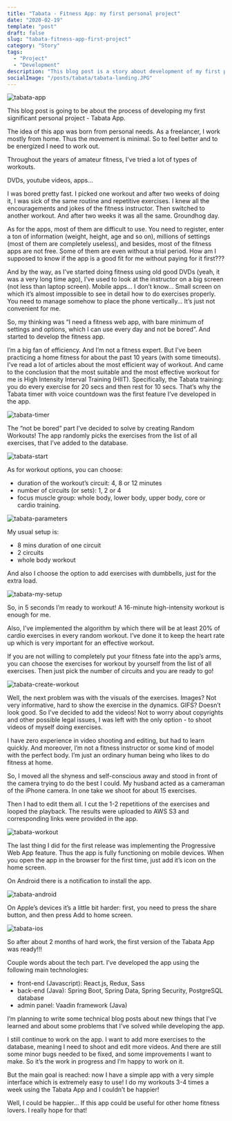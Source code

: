 ```yaml
---
title: "Tabata - Fitness App: my first personal project"
date: "2020-02-19"
template: "post"
draft: false
slug: "tabata-fitness-app-first-project"
category: "Story"
tags:
  - "Project"
  - "Development"
description: "This blog post is a story about development of my first personal project: Tabata - Fitness App."
socialImage: "/posts/tabata/tabata-landing.JPG"
---
```


![tabata-app](//posts/tabata/tabata-landing.JPG)

This blog post is going to be about the process of developing my first significant personal project - Tabata App.

The idea of this app was born from personal needs. As a freelancer, I work mostly from home. Thus the movement is minimal. So to feel better and to be energized I need to work out.

Throughout the years of amateur fitness, I’ve tried a lot of types of workouts.

DVDs, youtube videos, apps…

I was bored pretty fast. I picked one workout and after two weeks of doing it, I was sick of the same routine and repetitive exercises. I knew all the encouragements and jokes of the fitness instructor. Then switched to another workout. And after two weeks it was all the same. Groundhog day.

As for the apps, most of them are difficult to use. You need to register, enter a ton of information (weight, height, age and so on), millions of settings (most of them are completely useless), and besides, most of the fitness apps are not free. Some of them are even without a trial period. How am I supposed to know if the app is a good fit for me without paying for it first???

And by the way, as I’ve started doing fitness using old good DVDs (yeah, it was a very long time ago), I’ve used to look at the instructor on a big screen (not less than laptop screen). Mobile apps… I don’t know… Small screen on which it’s almost impossible to see in detail how to do exercises properly. You need to manage somehow to place the phone vertically… It’s just not convenient for me.

So, my thinking was “I need a fitness web app, with bare minimum of settings and options, which I can use every day and not be bored”. And started to develop the fitness app.

I’m a big fan of efficiency. And I’m not a fitness expert. But I’ve been practicing a home fitness for about the past 10 years (with some timeouts). I’ve read a lot of articles about the most efficient way of workout. And came to the conclusion that the most suitable and the most effective workout for me is High Intensity Interval Training (HIIT). Specifically, the Tabata training: you do every exercise for 20 secs and then rest for 10 secs. That’s why the Tabata timer with voice countdown was the first feature I’ve developed in the app.

![tabata-timer](//posts/tabata/tabata-timer.JPG)

The “not be bored” part I’ve decided to solve by creating Random Workouts! The app randomly picks the exercises from the list of all exercises, that I’ve added to the database. 

![tabata-start](//posts/tabata/tabata1.JPG)

As for workout options, you can choose:

- duration of the workout’s circuit: 4, 8 or 12 minutes
- number of circuits (or sets): 1, 2 or 4
- focus muscle group: whole body, lower body, upper body, core or cardio training.

![tabata-parameters](//posts/tabata/tabata2.JPG)

My usual setup is:

- 8 mins duration of one circuit
- 2 circuits
- whole body workout

And also I choose the option to add exercises with dumbbells, just for the extra load.

![tabata-my-setup](//posts/tabata/tabata-my-setup.JPG)

So, in 5 seconds I’m ready to workout! A 16-minute high-intensity workout is enough for me. 

Also, I’ve implemented the algorithm by which there will be at least 20% of cardio exercises in every random workout. I’ve done it to keep the heart rate up which is very important for an effective workout.  

If you are not willing to completely put your fitness fate into the app’s arms, you can choose the exercises for workout by yourself from the list of all exercises. Then just pick the number of circuits and you are ready to go!

![tabata-create-workout](//posts/tabata/tabata4.JPG)

Well, the next problem was with the visuals of the exercises. Images? Not very informative, hard to show the exercise in the dynamics. GIFS? Doesn’t look good. So I’ve decided to add the videos! Not to worry about copyrights and other possible legal issues, I was left with the only option - to shoot videos of myself doing exercises.

I have zero experience in video shooting and editing, but had to learn quickly. And moreover, I’m not a fitness instructor or some kind of model with the perfect body. I’m just an ordinary human being who likes to do fitness at home.

So, I moved all the shyness and self-conscious away and stood in front of the camera trying to do the best I could. My husband acted as a cameraman of the iPhone camera. In one take we shoot for about 15 exercises.

Then I had to edit them all. I cut the 1-2 repetitions of the exercises and looped the playback. The results were uploaded to AWS S3 and corresponding links were provided in the app.

![tabata-workout](//posts/tabata/tabata3.JPG)

The last thing I did for the first release was implementing the Progressive Web App feature. Thus the app is fully functioning on mobile devices. When you open the app in the browser for the first time, just add it’s icon on the home screen.

On Android there is a notification to install the app.

![tabata-android](//posts/tabata/tabata-android.jpg)

On Apple’s devices it’s a little bit harder: first, you need to press the share button, and then press Add to home screen.

![tabata-ios](//posts/tabata/tabata-ios.png)

So after about 2 months of hard work, the first version of the Tabata App was ready!!! 

Couple words about the tech part. I’ve developed the app using the following main technologies:

- front-end (Javascript): React.js, Redux, Sass
- back-end (Java): Spring Boot, Spring Data, Spring Security, PostgreSQL database
- admin panel: Vaadin framework (Java)

I’m planning to write some technical blog posts about new things that I’ve learned and about some problems that I’ve solved while developing the app.  

I still continue to work on the app. I want to add more exercises to the database, meaning I need to shoot and edit more videos. And there are still some minor bugs needed to be fixed, and some improvements I want to make. So it’s the work in progress and I’m happy to work on it.

But the main goal is reached: now I have a simple app with a very simple interface which is extremely easy to use! I do my workouts 3-4 times a week using the Tabata App and I couldn’t be happier!

Well, I could be happier… If this app could be useful for other home fitness lovers. I really hope for that!
